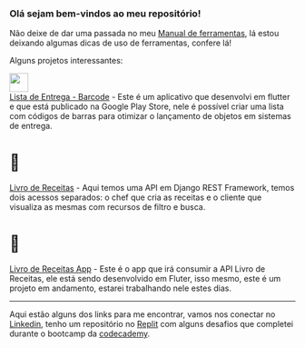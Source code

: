 ### Olá sejam bem-vindos ao meu repositório!

Não deixe de dar uma passada no meu [Manual de ferramentas](https://github.com/Decripter/Manual_Ferramentas), lá estou deixando algumas dicas de uso de ferramentas, confere lá!

Alguns projetos interessantes:


<img width=33 src="https://play-lh.googleusercontent.com/d_xfNZhuTyy7QwXHLGZvmvRxLlvCz8g-9uYHdoGPz28v21q_-nn0SCBaipZ4zhjXnlY=s180"></img><br>
[Lista de Entrega - Barcode](https://play.google.com/store/apps/details?id=json.ar.lista_de_entrega_barcode) - Este é um aplicativo que desenvolvi em flutter e que está publicado na Google Play Store, nele é possível criar uma lista com códigos de barras para otimizar o lançamento de objetos em sistemas de entrega.
<br>

# 📙

[Livro de Receitas](https://github.com/Decripter/livro_de_receitas) - Aqui temos uma API em Django REST Framework, temos dois acessos separados: o chef que cria as receitas e o cliente que visualiza as mesmas com recursos de filtro e busca.

# 📱

[Livro de Receitas App](https://github.com/Decripter/livro_de_receitas_flutter) - Este é o app que irá consumir a API Livro de Receitas, ele está sendo desenvolvido em Fluter, isso mesmo, este é um projeto em andamento, estarei trabalhando nele estes dias.

<hr>

Aqui estão alguns dos links para me encontrar, vamos nos conectar no [Linkedin](http://linkedin.com/in/jeilson-araujo/), tenho um repositório no [Replit](https://replit.com/@Decripter) com alguns desafios que completei durante o bootcamp da [codecademy](http://codecademy.com/).

